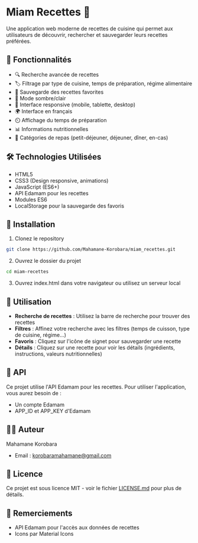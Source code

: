 # Miam Recettes 🍳

Une application web moderne de recettes de cuisine qui permet aux utilisateurs de découvrir, rechercher et sauvegarder leurs recettes préférées.

## 🌟 Fonctionnalités

- 🔍 Recherche avancée de recettes
- 🏷️ Filtrage par type de cuisine, temps de préparation, régime alimentaire
- 💾 Sauvegarde des recettes favorites
- 🌙 Mode sombre/clair
- 📱 Interface responsive (mobile, tablette, desktop)
- 🌍 Interface en français
- ⏲️ Affichage du temps de préparation
- 📊 Informations nutritionnelles
- 🥗 Catégories de repas (petit-déjeuner, déjeuner, dîner, en-cas)

## 🛠️ Technologies Utilisées

- HTML5
- CSS3 (Design responsive, animations)
- JavaScript (ES6+)
- API Edamam pour les recettes
- Modules ES6
- LocalStorage pour la sauvegarde des favoris

## 🚀 Installation

1. Clonez le repository
```bash
git clone https://github.com/Mahamane-Korobara/miam_recettes.git
```

2. Ouvrez le dossier du projet
```bash
cd miam-recettes
```

3. Ouvrez index.html dans votre navigateur ou utilisez un serveur local

## 📖 Utilisation

- **Recherche de recettes** : Utilisez la barre de recherche pour trouver des recettes
- **Filtres** : Affinez votre recherche avec les filtres (temps de cuisson, type de cuisine, régime...)
- **Favoris** : Cliquez sur l'icône de signet pour sauvegarder une recette
- **Détails** : Cliquez sur une recette pour voir les détails (ingrédients, instructions, valeurs nutritionnelles)

## 🔑 API

Ce projet utilise l'API Edamam pour les recettes. Pour utiliser l'application, vous aurez besoin de :
- Un compte Edamam
- APP_ID et APP_KEY d'Edamam

## 👨‍💻 Auteur

Mahamane Korobara
- Email : korobaramahamane@gmail.com

## 📄 Licence

Ce projet est sous licence MIT - voir le fichier [LICENSE.md](LICENSE.md) pour plus de détails.

## 🙏 Remerciements

- API Edamam pour l'accès aux données de recettes
- Icons par Material Icons